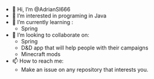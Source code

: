- 👋 Hi, I’m @AdrianSI666
- 👀 I’m interested in programing in Java
- 🌱 I’m currently learning :
    - Spring
- 💞️ I’m looking to collaborate on: 
    - Spring
    - D&D app that will help people with their campaigns
    - Minecraft mods
- 📫 How to reach me:
    - Make an issue on any repository that interests you.
<!---
AdrianSI666/AdrianSI666 is a ✨ special ✨ repository because its `README.md` (this file) appears on your GitHub profile.
You can click the Preview link to take a look at your changes.
--->
